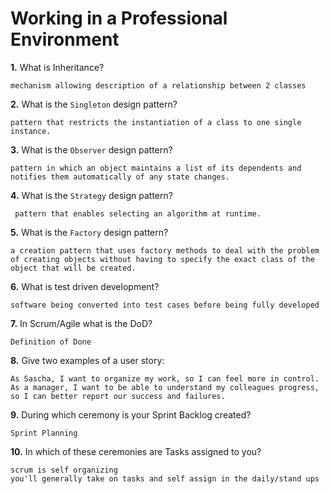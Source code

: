 # Working in a Professional Environment

**1.** What is Inheritance?
<!-- enter you answer in the space below -->
```
mechanism allowing description of a relationship between 2 classes
```
**2.** What is the `Singleton` design pattern?
<!-- enter you answer in the space below -->
```
pattern that restricts the instantiation of a class to one single instance.
```
**3.** What is the `Observer` design pattern?
<!-- enter you answer in the space below -->
```
pattern in which an object maintains a list of its dependents and notifies them automatically of any state changes.
```
**4.** What is the `Strategy` design pattern?
<!-- enter you answer in the space below -->
```
 pattern that enables selecting an algorithm at runtime.
```
**5.** What is the `Factory` design pattern?
<!-- enter you answer in the space below -->
```
a creation pattern that uses factory methods to deal with the problem of creating objects without having to specify the exact class of the object that will be created.
```
**6.** What is test driven development?
<!-- enter you answer in the space below -->
```
software being converted into test cases before being fully developed
```
**7.** In Scrum/Agile what is the DoD?
<!-- enter you answer in the space below -->
```
Definition of Done 
```
**8.** Give two examples of a user story:
<!-- enter you answer in the space below -->
```
As Sascha, I want to organize my work, so I can feel more in control. 
As a manager, I want to be able to understand my colleagues progress, so I can better report our success and failures.
```
**9.** During which ceremony is your Sprint Backlog created?
<!-- enter you answer in the space below -->
```
Sprint Planning
```
**10.** In which of these ceremonies are Tasks assigned to you?
<!-- enter you answer in the space below -->
```
scrum is self organizing
you'll generally take on tasks and self assign in the daily/stand ups
```